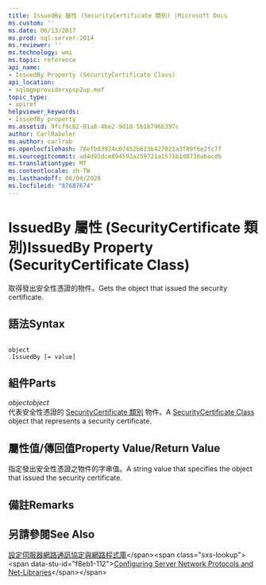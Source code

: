 ```yaml
---
title: IssuedBy 屬性 (SecurityCertificate 類別) |Microsoft Docs
ms.custom: ''
ms.date: 06/13/2017
ms.prod: sql-server-2014
ms.reviewer: ''
ms.technology: wmi
ms.topic: reference
api_name:
- IssuedBy Property (SecurityCertificate Class)
api_location:
- sqlmgmproviderxpsp2up.mof
topic_type:
- apiref
helpviewer_keywords:
- IssuedBy property
ms.assetid: 9fcf9c62-01a8-4be2-9d10-5b1b796b397c
author: CarlRabeler
ms.author: carlrab
ms.openlocfilehash: 78efb03924c07452b623b427021a3f89f6e2fc7f
ms.sourcegitcommit: ad4d92dce894592a259721a1571b1d8736abacdb
ms.translationtype: MT
ms.contentlocale: zh-TW
ms.lasthandoff: 08/04/2020
ms.locfileid: "87687674"
---
```

# <a name="issuedby-property-securitycertificate-class"></a><span data-ttu-id="f8eb1-102">IssuedBy 屬性 (SecurityCertificate 類別)</span><span class="sxs-lookup"><span data-stu-id="f8eb1-102">IssuedBy Property (SecurityCertificate Class)</span></span>
  <span data-ttu-id="f8eb1-103">取得發出安全性憑證的物件。</span><span class="sxs-lookup"><span data-stu-id="f8eb1-103">Gets the object that issued the security certificate.</span></span>  
  
## <a name="syntax"></a><span data-ttu-id="f8eb1-104">語法</span><span class="sxs-lookup"><span data-stu-id="f8eb1-104">Syntax</span></span>  
  
```  
  
object  
.IssuedBy [= value]  
```  
  
## <a name="parts"></a><span data-ttu-id="f8eb1-105">組件</span><span class="sxs-lookup"><span data-stu-id="f8eb1-105">Parts</span></span>  
 <span data-ttu-id="f8eb1-106">*object*</span><span class="sxs-lookup"><span data-stu-id="f8eb1-106">*object*</span></span>  
 <span data-ttu-id="f8eb1-107">代表安全性憑證的 [SecurityCertificate 類別](securitycertificate-class.md) 物件。</span><span class="sxs-lookup"><span data-stu-id="f8eb1-107">A [SecurityCertificate Class](securitycertificate-class.md) object that represents a security certificate.</span></span>  
  
## <a name="property-valuereturn-value"></a><span data-ttu-id="f8eb1-108">屬性值/傳回值</span><span class="sxs-lookup"><span data-stu-id="f8eb1-108">Property Value/Return Value</span></span>  
 <span data-ttu-id="f8eb1-109">指定發出安全性憑證之物件的字串值。</span><span class="sxs-lookup"><span data-stu-id="f8eb1-109">A string value that specifies the object that issued the security certificate.</span></span>  
  
## <a name="remarks"></a><span data-ttu-id="f8eb1-110">備註</span><span class="sxs-lookup"><span data-stu-id="f8eb1-110">Remarks</span></span>  
  
## <a name="see-also"></a><span data-ttu-id="f8eb1-111">另請參閱</span><span class="sxs-lookup"><span data-stu-id="f8eb1-111">See Also</span></span>  
 <span data-ttu-id="f8eb1-112">[設定伺服器網路通訊協定與網路程式庫](https://msdn.microsoft.com/library/ms177485\(v=sql.100\).aspx)</span><span class="sxs-lookup"><span data-stu-id="f8eb1-112">[Configuring Server Network Protocols and Net-Libraries](https://msdn.microsoft.com/library/ms177485\(v=sql.100\).aspx)</span></span>  
  
  
